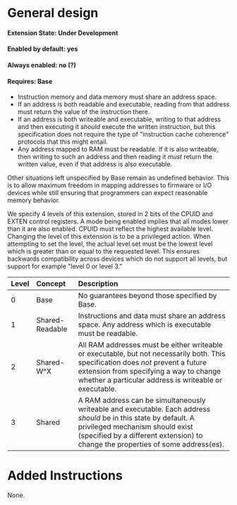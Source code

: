 # General design

#### Extension State: Under Development
#### Enabled by default: yes
#### Always enabled: no (?)
#### Requires: Base

* Instruction memory and data memory must share an address space.
* If an address is both readable and executable, reading from that address must return the value of the instruction there.
* If an address is both writeable and executable, writing to that address and then executing it _should_ execute the written
  instruction, but this specification does not require the type of "instruction cache coherence" protocols that this might entail.
* Any address mapped to RAM must be readable. If it is also writeable, then writing to such an address and then reading it _must_ return the
  written value, even if that address is also executable.

Other situations left unspecified by Base remain as undefined behavior. This is to allow maximum freedom in mapping addresses to
firmware or I/O devices while still ensuring that programmers can expect reasonable memory behavior.

We specify 4 levels of this extension, stored in 2 bits of the CPUID and EXTEN control registers. A mode being enabled implies
that all modes lower than it are also enabled. CPUID must reflect the highest available level. Changing the level of this extension
is to be a privileged action. When attempting to set the level, the actual level set must be the lowest level which is greater
than or equal to the requested level. This ensures backwards compatibility across devices which do not support all levels, but
support for example "level 0 or level 3."

| Level | Concept | Description
|-------|:--------|:-----------
| 0 | Base | No guarantees beyond those specified by Base.
| 1 | Shared-Readable | Instructions and data must share an address space. Any address which is executable must be readable.
| 2 | Shared-W^X | All RAM addresses must be either writeable or executable, but not necessarily both. This specification does _not_ prevent a future extension from specifying a way to change whether a particular address is writeable or executable.
| 3 | Shared | A RAM address can be simultaneously writeable and executable. Each address _should_ be in this state by default. A privileged mechanism should exist (specified by a different extension) to change the properties of some address(es).

# Added Instructions

None.
